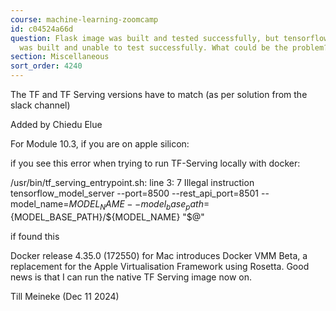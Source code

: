```yaml
---
course: machine-learning-zoomcamp
id: c04524a66d
question: Flask image was built and tested successfully, but tensorflow serving image
  was built and unable to test successfully. What could be the problem?
section: Miscellaneous
sort_order: 4240
---
```


The TF and TF Serving versions have to match (as per solution from the slack channel)

Added by Chiedu Elue

For Module 10.3, if you are on apple silicon:

if you see this error when trying to run TF-Serving locally with docker:

/usr/bin/tf_serving_entrypoint.sh: line 3:     7 Illegal instruction     tensorflow_model_server --port=8500 --rest_api_port=8501 --model_name=${MODEL_NAME} --model_base_path=${MODEL_BASE_PATH}/${MODEL_NAME} "$@"

if found this

Docker release 4.35.0 (172550) for Mac introduces Docker VMM Beta, a replacement for the Apple Virtualisation Framework using Rosetta. Good news is that I can run the native TF Serving image now on.

Till Meineke (Dec 11 2024)

